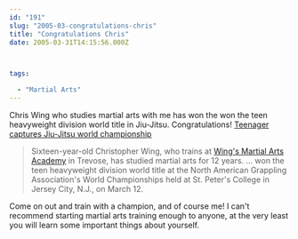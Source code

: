 ```yaml
---
id: "191"
slug: "2005-03-congratulations-chris"
title: "Congratulations Chris"
date: 2005-03-31T14:15:56.000Z



tags:

  - "Martial Arts"
---
```

<div class="sqs-html-content">
  <p>Chris Wing who studies martial arts with me has won the won the teen heavyweight division world title in Jiu-Jitsu.  Congratulations!
<a href="http://www.phillyburbs.com/pb-dyn/news/108-03292005-469227.html">Teenager captures Jiu-Jitsu world championship</a></p>
<blockquote><p>Sixteen-year-old Christopher Wing, who trains at <a href="http://kickboxingcentral.com/">Wing's Martial Arts Academy</a> in Trevose, has studied martial arts for 12 years. ... won the teen heavyweight division world title at the North American Grappling Association's World Championships held at St. Peter's College in Jersey City, N.J., on March 12. </p></blockquote>
<p>Come on out and train with a champion, and of course me!
I can't recommend starting martial arts training enough to anyone, at the very least you will learn some important things about yourself.</p>
</div>
